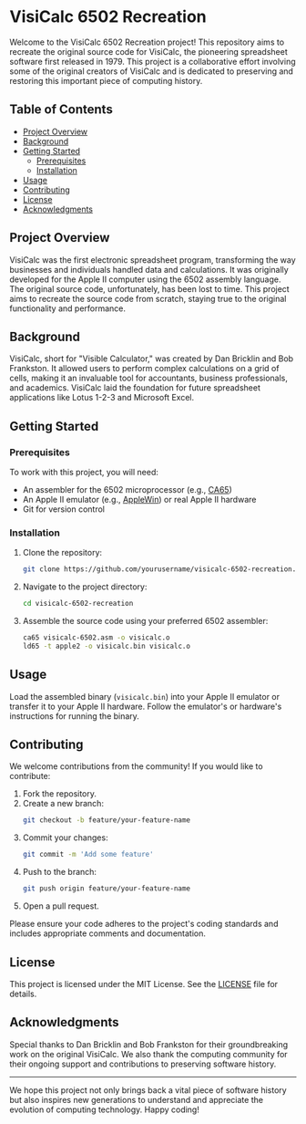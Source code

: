 # VisiCalc 6502 Recreation

Welcome to the VisiCalc 6502 Recreation project! This repository aims to recreate the original source code for VisiCalc, the pioneering spreadsheet software first released in 1979. This project is a collaborative effort involving some of the original creators of VisiCalc and is dedicated to preserving and restoring this important piece of computing history.

## Table of Contents

- [Project Overview](#project-overview)
- [Background](#background)
- [Getting Started](#getting-started)
  - [Prerequisites](#prerequisites)
  - [Installation](#installation)
- [Usage](#usage)
- [Contributing](#contributing)
- [License](#license)
- [Acknowledgments](#acknowledgments)

## Project Overview

VisiCalc was the first electronic spreadsheet program, transforming the way businesses and individuals handled data and calculations. It was originally developed for the Apple II computer using the 6502 assembly language. The original source code, unfortunately, has been lost to time. This project aims to recreate the source code from scratch, staying true to the original functionality and performance.

## Background

VisiCalc, short for "Visible Calculator," was created by Dan Bricklin and Bob Frankston. It allowed users to perform complex calculations on a grid of cells, making it an invaluable tool for accountants, business professionals, and academics. VisiCalc laid the foundation for future spreadsheet applications like Lotus 1-2-3 and Microsoft Excel.

## Getting Started

### Prerequisites

To work with this project, you will need:

- An assembler for the 6502 microprocessor (e.g., [CA65](https://cc65.github.io/doc/ca65.html))
- An Apple II emulator (e.g., [AppleWin](https://applewin.berlios.de/)) or real Apple II hardware
- Git for version control

### Installation

1. Clone the repository:
    ```sh
    git clone https://github.com/yourusername/visicalc-6502-recreation.git
    ```
2. Navigate to the project directory:
    ```sh
    cd visicalc-6502-recreation
    ```
3. Assemble the source code using your preferred 6502 assembler:
    ```sh
    ca65 visicalc-6502.asm -o visicalc.o
    ld65 -t apple2 -o visicalc.bin visicalc.o
    ```

## Usage

Load the assembled binary (`visicalc.bin`) into your Apple II emulator or transfer it to your Apple II hardware. Follow the emulator's or hardware's instructions for running the binary.

## Contributing

We welcome contributions from the community! If you would like to contribute:

1. Fork the repository.
2. Create a new branch:
    ```sh
    git checkout -b feature/your-feature-name
    ```
3. Commit your changes:
    ```sh
    git commit -m 'Add some feature'
    ```
4. Push to the branch:
    ```sh
    git push origin feature/your-feature-name
    ```
5. Open a pull request.

Please ensure your code adheres to the project's coding standards and includes appropriate comments and documentation.

## License

This project is licensed under the MIT License. See the [LICENSE](LICENSE) file for details.

## Acknowledgments

Special thanks to Dan Bricklin and Bob Frankston for their groundbreaking work on the original VisiCalc. We also thank the computing community for their ongoing support and contributions to preserving software history.

---

We hope this project not only brings back a vital piece of software history but also inspires new generations to understand and appreciate the evolution of computing technology. Happy coding!